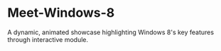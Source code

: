 # Meet-Windows-8
A dynamic, animated showcase highlighting Windows 8's key features through interactive module.

